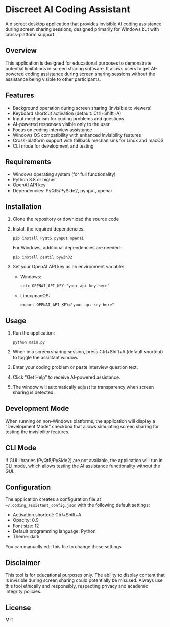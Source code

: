 # Discreet AI Coding Assistant

A discreet desktop application that provides invisible AI coding assistance during screen sharing sessions, designed primarily for Windows but with cross-platform support.

## Overview

This application is designed for educational purposes to demonstrate potential limitations in screen sharing software. It allows users to get AI-powered coding assistance during screen sharing sessions without the assistance being visible to other participants.

## Features

- Background operation during screen sharing (invisible to viewers)
- Keyboard shortcut activation (default: Ctrl+Shift+A)
- Input mechanism for coding problems and questions
- AI-powered responses visible only to the user
- Focus on coding interview assistance
- Windows OS compatibility with enhanced invisibility features
- Cross-platform support with fallback mechanisms for Linux and macOS
- CLI mode for development and testing

## Requirements

- Windows operating system (for full functionality)
- Python 3.8 or higher
- OpenAI API key
- Dependencies: PyQt5/PySide2, pynput, openai

## Installation

1. Clone the repository or download the source code
2. Install the required dependencies:
   ```
   pip install PyQt5 pynput openai
   ```
   
   For Windows, additional dependencies are needed:
   ```
   pip install psutil pywin32
   ```
   
3. Set your OpenAI API key as an environment variable:
   - Windows:
     ```
     setx OPENAI_API_KEY "your-api-key-here"
     ```
   - Linux/macOS:
     ```
     export OPENAI_API_KEY="your-api-key-here"
     ```

## Usage

1. Run the application:
   ```
   python main.py
   ```

2. When in a screen sharing session, press Ctrl+Shift+A (default shortcut) to toggle the assistant window.

3. Enter your coding problem or paste interview question text.

4. Click "Get Help" to receive AI-powered assistance.

5. The window will automatically adjust its transparency when screen sharing is detected.

## Development Mode

When running on non-Windows platforms, the application will display a "Development Mode" checkbox that allows simulating screen sharing for testing the invisibility features.

## CLI Mode

If GUI libraries (PyQt5/PySide2) are not available, the application will run in CLI mode, which allows testing the AI assistance functionality without the GUI.

## Configuration

The application creates a configuration file at `~/.coding_assistant_config.json` with the following default settings:

- Activation shortcut: Ctrl+Shift+A
- Opacity: 0.9
- Font size: 12
- Default programming language: Python
- Theme: dark

You can manually edit this file to change these settings.

## Disclaimer

This tool is for educational purposes only. The ability to display content that is invisible during screen sharing could potentially be misused. Always use this tool ethically and responsibly, respecting privacy and academic integrity policies.

## License

MIT
